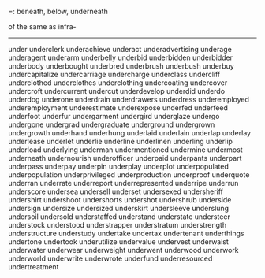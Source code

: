 =: beneath, below, underneath

of the same as infra-

---
under
underclerk
underachieve
underact
underadvertising
underage
underagent
underarm
underbelly
underbid
underbidden
underbidder
underbody
underbought
underbred
underbrush
underbush
underbuy
undercapitalize
undercarriage
undercharge
underclass
undercliff
underclothed
underclothes
underclothing
undercoating
undercover
undercroft
undercurrent
undercut
underdevelop
underdid
underdo
underdog
underone
underdrain
underdrawers
underdress
underemployed
underemployment
underestimate
underexpose
underfed
underfeed
underfoot
underfur
undergarment
undergird
underglaze
undergo
undergone
undergrad
undergraduate
underground
undergrown
undergrowth
underhand
underhung
underlaid
underlain
underlap
underlay
underlease
underlet
underlie
underline
underlinen
underling
underlip
underload
underlying
underman
undermentioned
undermine
undermost
underneath
undernourish
underofficer
underpaid
underpants
underpart
underpass
underpay
underpin
underplay
underplot
underpopulated
underpopulation
underprivileged
underproduction
underproof
underquote
underran
underrate
underreport
underrepresented
underripe
underrun
underscore
undersea
undersell
underset
undersexed
undersheriff
undershirt
undershoot
undershorts
undershot
undershrub
underside
undersign
undersize
undersized
underskirt
undersleeve
underslung
undersoil
undersold
understaffed
understand
understate
understeer
understock
understood
understrapper
understratum
understrength
understructure
understudy
undertake
undertax
undertenant
underthings
undertone
undertook
underutilize
undervalue
undervest
underwaist
underwater
underwear
underweight
underwent
underwood
underwork
underworld
underwrite
underwrote
underfund
underresourced
undertreatment
